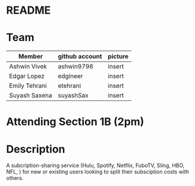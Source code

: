 # README

# Team
|   Member      | github account| picture  |
| ------------- | ------------- | -------- |
| Ashwin Vivek  | ashwin9798    |   insert |
| Edgar Lopez   | edgineer      |   insert |
| Emily Tehrani | etehrani      |   insert |
| Suyash Saxena | suyashSax     |   insert |

# Attending Section 1B (2pm)

# Description
A subcription-sharing service (Hulu, Spotify, Netflix, FuboTV, Sling, HBO, NFL, <sport sites>) for new or existing users looking to split their subsciption costs with others.